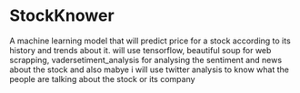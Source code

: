 # StockKnower
A machine learning model that will predict price for a stock according to its history and trends about it.
will use tensorflow, beautiful soup for web scrapping, vadersetiment_analysis for 
analysing the sentiment and news about the stock
and also mabye i will use twitter analysis to know what the people are talking about the stock or its company
